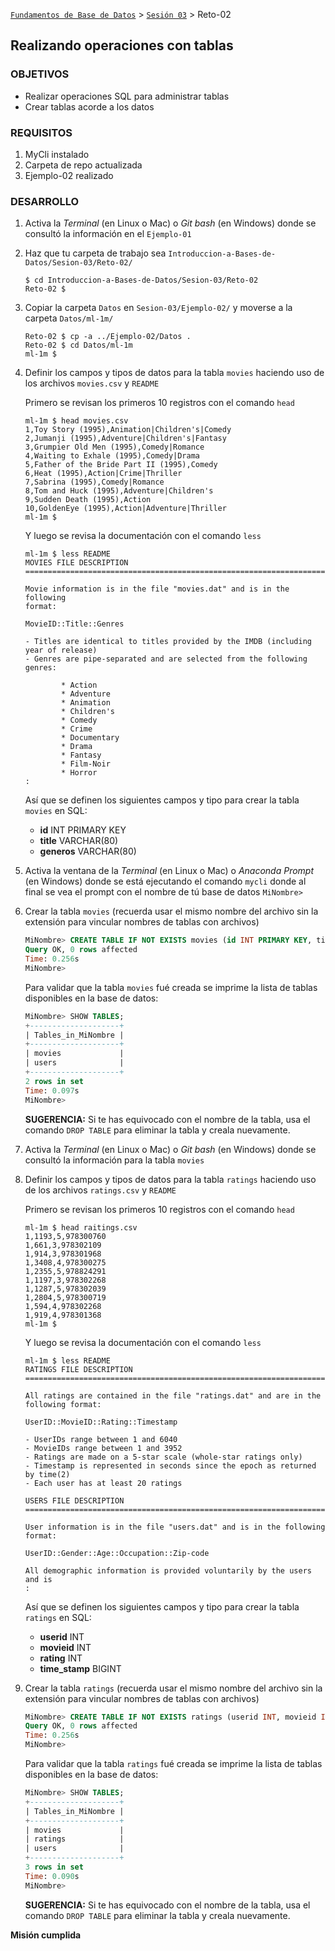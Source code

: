 [`Fundamentos de Base de Datos`](../../Readme.md) > [`Sesión 03`](../Readme.md) > Reto-02
## Realizando operaciones con tablas

### OBJETIVOS
- Realizar operaciones SQL para administrar tablas
- Crear tablas acorde a los datos

### REQUISITOS
1. MyCli instalado
1. Carpeta de repo actualizada
1. Ejemplo-02 realizado

### DESARROLLO
1. Activa la _Terminal_ (en Linux o Mac) o _Git bash_ (en Windows) donde se consultó la información en el `Ejemplo-01`

1. Haz que tu carpeta de trabajo sea `Introduccion-a-Bases-de-Datos/Sesion-03/Reto-02/`
   ```console
   $ cd Introduccion-a-Bases-de-Datos/Sesion-03/Reto-02
   Reto-02 $
   ```

1. Copiar la carpeta `Datos` en `Sesion-03/Ejemplo-02/` y moverse a la carpeta `Datos/ml-1m/`
   ```console
   Reto-02 $ cp -a ../Ejemplo-02/Datos .
   Reto-02 $ cd Datos/ml-1m
   ml-1m $
   ```

1. Definir los campos y tipos de datos para la tabla `movies` haciendo uso de los archivos `movies.csv` y `README`

   Primero se revisan los primeros 10 registros con el comando `head`
   ```console
   ml-1m $ head movies.csv
   1,Toy Story (1995),Animation|Children's|Comedy
   2,Jumanji (1995),Adventure|Children's|Fantasy
   3,Grumpier Old Men (1995),Comedy|Romance
   4,Waiting to Exhale (1995),Comedy|Drama
   5,Father of the Bride Part II (1995),Comedy
   6,Heat (1995),Action|Crime|Thriller
   7,Sabrina (1995),Comedy|Romance
   8,Tom and Huck (1995),Adventure|Children's
   9,Sudden Death (1995),Action
   10,GoldenEye (1995),Action|Adventure|Thriller
   ml-1m $
   ```
   Y luego se revisa la documentación con el comando `less`
   ```console
   ml-1m $ less README
   MOVIES FILE DESCRIPTION
   ================================================================================

   Movie information is in the file "movies.dat" and is in the following
   format:

   MovieID::Title::Genres

   - Titles are identical to titles provided by the IMDB (including
   year of release)
   - Genres are pipe-separated and are selected from the following genres:

           * Action
           * Adventure
           * Animation
           * Children's
           * Comedy
           * Crime
           * Documentary
           * Drama
           * Fantasy
           * Film-Noir
           * Horror
   :
   ```
   Así que se definen los siguientes campos y tipo para crear la tabla `movies` en SQL:
   - __id__ INT PRIMARY KEY
   - __title__ VARCHAR(80)
   - __generos__ VARCHAR(80)

1. Activa la ventana de la _Terminal_ (en Linux o Mac) o _Anaconda Prompt_ (en Windows) donde se está ejecutando el comando `mycli` donde al final se vea el prompt con el nombre de tú base de datos `MiNombre>`

1. Crear la tabla `movies` (recuerda usar el mismo nombre del archivo sin la extensión para vincular nombres de tablas con archivos)

   ```sql
   MiNombre> CREATE TABLE IF NOT EXISTS movies (id INT PRIMARY KEY, title VARCHAR(80), generos VARCHAR(80));
   Query OK, 0 rows affected
   Time: 0.256s
   MiNombre>  
   ```
   Para validar que la tabla `movies` fué creada se imprime la lista de tablas disponibles en la base de datos:
   ```sql
   MiNombre> SHOW TABLES;
   +--------------------+
   | Tables_in_MiNombre |
   +--------------------+
   | movies             |
   | users              |
   +--------------------+
   2 rows in set
   Time: 0.097s
   MiNombre>  
   ```
   __SUGERENCIA:__  Si te has equivocado con el nombre de la tabla, usa el comando `DROP TABLE` para eliminar la tabla y creala nuevamente.

1. Activa la _Terminal_ (en Linux o Mac) o _Git bash_ (en Windows) donde se consultó la información para la tabla `movies`

1. Definir los campos y tipos de datos para la tabla `ratings` haciendo uso de los archivos `ratings.csv` y `README`

   Primero se revisan los primeros 10 registros con el comando `head`
   ```console
   ml-1m $ head raitings.csv
   1,1193,5,978300760
   1,661,3,978302109
   1,914,3,978301968
   1,3408,4,978300275
   1,2355,5,978824291
   1,1197,3,978302268
   1,1287,5,978302039
   1,2804,5,978300719
   1,594,4,978302268
   1,919,4,978301368
   ml-1m $
   ```
   Y luego se revisa la documentación con el comando `less`
   ```console
   ml-1m $ less README
   RATINGS FILE DESCRIPTION
   ================================================================================

   All ratings are contained in the file "ratings.dat" and are in the
   following format:

   UserID::MovieID::Rating::Timestamp

   - UserIDs range between 1 and 6040
   - MovieIDs range between 1 and 3952
   - Ratings are made on a 5-star scale (whole-star ratings only)
   - Timestamp is represented in seconds since the epoch as returned by time(2)
   - Each user has at least 20 ratings

   USERS FILE DESCRIPTION
   ================================================================================

   User information is in the file "users.dat" and is in the following
   format:

   UserID::Gender::Age::Occupation::Zip-code

   All demographic information is provided voluntarily by the users and is
   :
   ```
   Así que se definen los siguientes campos y tipo para crear la tabla `ratings` en SQL:
   - __userid__ INT
   - __movieid__ INT
   - __rating__ INT
   - __time_stamp__ BIGINT

1. Crear la tabla `ratings` (recuerda usar el mismo nombre del archivo sin la extensión para vincular nombres de tablas con archivos)

   ```sql
   MiNombre> CREATE TABLE IF NOT EXISTS ratings (userid INT, movieid INT, rating INT, time_stamp BIGINT);
   Query OK, 0 rows affected
   Time: 0.256s
   MiNombre>  
   ```
   Para validar que la tabla `ratings` fué creada se imprime la lista de tablas disponibles en la base de datos:
   ```sql
   MiNombre> SHOW TABLES;
   +--------------------+
   | Tables_in_MiNombre |
   +--------------------+
   | movies             |
   | ratings            |
   | users              |
   +--------------------+
   3 rows in set
   Time: 0.090s
   MiNombre>  
   ```
   __SUGERENCIA:__  Si te has equivocado con el nombre de la tabla, usa el comando `DROP TABLE` para eliminar la tabla y creala nuevamente.

__Misión cumplida__
